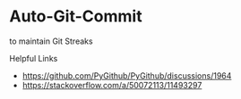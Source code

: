 # Auto-Git-Commit
to maintain Git Streaks

Helpful Links
- https://github.com/PyGithub/PyGithub/discussions/1964
- https://stackoverflow.com/a/50072113/11493297